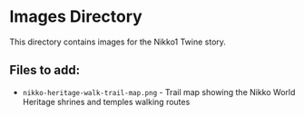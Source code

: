 # Images Directory

This directory contains images for the Nikko1 Twine story.

## Files to add:
- `nikko-heritage-walk-trail-map.png` - Trail map showing the Nikko World Heritage shrines and temples walking routes
